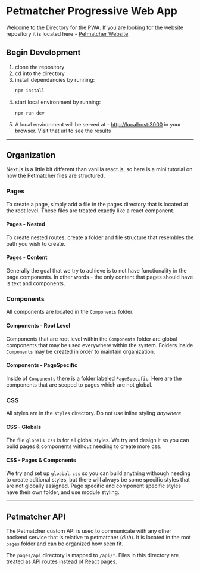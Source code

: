 # Petmatcher Progressive Web App

Welcome to the Directory for the PWA. If you are looking for the website repository it is located here - [Petmatcher Website](https://github.com/Petmatcherapp/petmatcher-website)

## Begin Development

1. clone the repository
2. cd into the directory
3. install dependancies by running:
   ```bash
   npm install
   ```
4. start local environment by running:
   ```bash
   npm run dev
   ```
5. A local environment will be served at - [http://localhost:3000](http://localhost:3000) in your browser. Visit that url to see the results

---

## Organization

Next.js is a little bit different than vanilla react.js, so here is a mini tutorial on how the Petmatcher files are structured.

### Pages

To create a page, simply add a file in the pages directory that is located at the root level. These files are treated exactly like a react component.

#### Pages - Nested

To create nested routes, create a folder and file structure that resembles the path you wish to create.

#### Pages - Content

Generally the goal that we try to achieve is to not have functionality in the page components. In other words - the only content that pages should have is text and components.

### Components

All components are located in the `Components` folder.

#### Components - Root Level

Components that are root level within the `Components` folder are global components that may be used everywhere within the system. Folders inside `Components` may be created in order to maintain organization.

#### Components - PageSpecific

Inside of `Components` there is a folder labeled `PageSpecific`. Here are the components that are scoped to pages which are not global.

### CSS

All styles are in the `styles` directory. Do not use inline styling _anywhere_.

#### CSS - Globals

The file `globals.css` is for all global styles. We try and design it so you can build pages & components without needing to create more css.

#### CSS - Pages & Components

We try and set up `gloabal.css` so you can build anything withough needing to create aditional styles, but there will always be some specific styles that are not globally assigned. Page specific and component specific styles have their own folder, and use module styling.

---

## Petmatcher API

The Petmatcher custom API is used to communicate with any other backend service that is relative to petmatcher (_duh_).
It is located in the root `pages` folder and can be organized how seen fit.

The `pages/api` directory is mapped to `/api/*`. Files in this directory are treated as [API routes](https://nextjs.org/docs/api-routes/introduction) instead of React pages.
